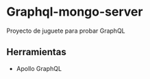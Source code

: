 # Graphql-mongo-server
Proyecto de juguete para probar GraphQL



## Herramientas

* Apollo GraphQL

